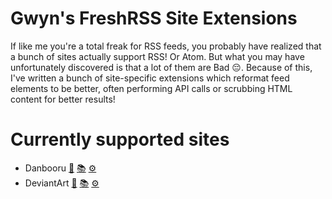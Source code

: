 # Gwyn's FreshRSS Site Extensions

If like me you're a total freak for RSS feeds, you probably have realized that a bunch of sites actually support RSS! Or Atom. But what you may have unfortunately discovered is that a lot of them are Bad 😔. Because of this, I've written a bunch of site-specific extensions which reformat feed elements to be better, often performing API calls or scrubbing HTML content for better results!

# Currently supported sites
- Danbooru [🔗](https://danbooru.donmai.us/) [📚](https://danbooru.donmai.us/wiki_pages/help:api) [⚙](xExtension-Danbooru/README.md)
- DeviantArt [🔗](https://www.deviantart.com/) [📚](https://github.com/aai210/DeviantArt-RSS) [⚙](xExtension-Deviantart/README.md)
